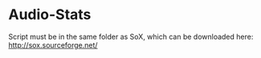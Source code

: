 Audio-Stats
===========
Script must be in the same folder as SoX, which can be downloaded here: http://sox.sourceforge.net/
